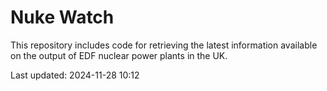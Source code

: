 # Nuke Watch

This repository includes code for retrieving the latest information available on the output of EDF nuclear power plants in the UK.

Last updated: 2024-11-28 10:12